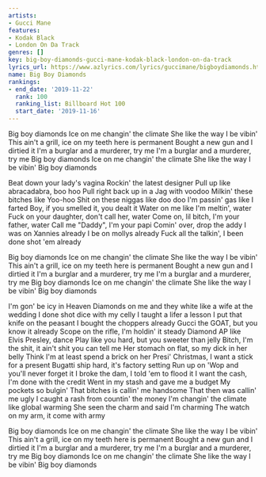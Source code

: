 ```yaml
---
artists:
- Gucci Mane
features:
- Kodak Black
- London On Da Track
genres: []
key: big-boy-diamonds-gucci-mane-kodak-black-london-on-da-track
lyrics_url: https://www.azlyrics.com/lyrics/guccimane/bigboydiamonds.html
name: Big Boy Diamonds
rankings:
- end_date: '2019-11-22'
  rank: 100
  ranking_list: Billboard Hot 100
  start_date: '2019-11-16'
---
```


Big boy diamonds
Ice on me changin' the climate
She like the way I be vibin'
This ain't a grill, ice on my teeth here is permanent
Bought a new gun and I dirtied it
I'm a burglar and a murderer, try me
I'm a burglar and a murderer, try me
Big boy diamonds
Ice on me changin' the climate
She like the way I be vibin'
Big boy diamonds

Beat down your lady's vagina
Rockin' the latest designer
Pull up like abracadabra, boo hoo
Pull right back up in a Jag with voodoo
Milkin' these bitches like Yoo-hoo
Shit on these niggas like doo doo
I'm passin' gas like I farted
Boy, if you smelled it, you dealt it
Water on me like I'm meltin', water
Fuck on your daughter, don't call her, water
Come on, lil bitch, I'm your father, water
Call me "Daddy", I'm your papi
Comin' over, drop the addy
I was on Xannies already
I be on mollys already
Fuck all the talkin', I been done shot 'em already

Big boy diamonds
Ice on me changin' the climate
She like the way I be vibin'
This ain't a grill, ice on my teeth here is permanent
Bought a new gun and I dirtied it
I'm a burglar and a murderer, try me
I'm a burglar and a murderer, try me
Big boy diamonds
Ice on me changin' the climate
She like the way I be vibin'
Big boy diamonds

I'm gon' be icy in Heaven
Diamonds on me and they white like a wife at the wedding
I done shot dice with my celly
I taught a lifer a lesson
I put that knife on the peasant
I bought the choppers already
Gucci the GOAT, but you know it already
Scope on the rifle, I'm holdin' it steady
Diamond AP like Elvis Presley, dance
Play like you hard, but you sweeter than jelly
Bitch, I'm the shit, it ain't shit you can tell me
Her stomach on flat, so my dick in her belly
Think I'm at least spend a brick on her Presi'
Christmas, I want a stick for a present
Bugatti ship hard, it's factory setting
Run up on 'Wop and you'll never forget it
I broke the dam, I told 'em to flood it
I want the cash, I'm done with the credit
Went in my stash and gave me a budget
My pockets so bulgin'
That bitches is callin' me handsome
That then was callin' me ugly
I caught a rash from countin' the money
I'm changin' the climate like global warming
She seen the charm and said I'm charming
The watch on my arm, it come with army

Big boy diamonds
Ice on me changin' the climate
She like the way I be vibin'
This ain't a grill, ice on my teeth here is permanent
Bought a new gun and I dirtied it
I'm a burglar and a murderer, try me
I'm a burglar and a murderer, try me
Big boy diamonds
Ice on me changin' the climate
She like the way I be vibin'
Big boy diamonds



